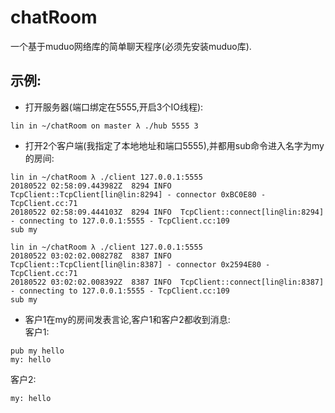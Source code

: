 # chatRoom
一个基于muduo网络库的简单聊天程序(必须先安装muduo库).
## 示例:
- 打开服务器(端口绑定在5555,开启3个IO线程):    
```
lin in ~/chatRoom on master λ ./hub 5555 3  
```
- 打开2个客户端(我指定了本地地址和端口5555),并都用sub命令进入名字为my的房间: 
```
lin in ~/chatRoom λ ./client 127.0.0.1:5555
20180522 02:58:09.443982Z  8294 INFO  TcpClient::TcpClient[lin@lin:8294] - connector 0xBC0E80 - TcpClient.cc:71
20180522 02:58:09.444103Z  8294 INFO  TcpClient::connect[lin@lin:8294] - connecting to 127.0.0.1:5555 - TcpClient.cc:109
sub my
```

```
lin in ~/chatRoom λ ./client 127.0.0.1:5555
20180522 03:02:02.008278Z  8387 INFO  TcpClient::TcpClient[lin@lin:8387] - connector 0x2594E80 - TcpClient.cc:71
20180522 03:02:02.008392Z  8387 INFO  TcpClient::connect[lin@lin:8387] - connecting to 127.0.0.1:5555 - TcpClient.cc:109
sub my
```
- 客户1在my的房间发表言论,客户1和客户2都收到消息:     
客户1:
```
pub my hello
my: hello
```
客户2:  
```
my: hello
```


